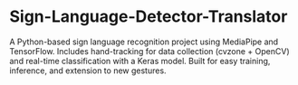 # Sign-Language-Detector-Translator
A Python-based sign language recognition project using MediaPipe and TensorFlow. Includes hand-tracking for data collection (cvzone + OpenCV) and real-time classification with a Keras model. Built for easy training, inference, and extension to new gestures.
